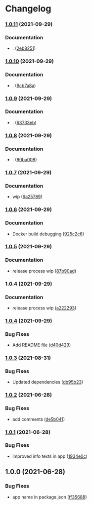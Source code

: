 # Changelog

### [1.0.11](https://www.github.com/ptarmiganlabs/butler-sheet-icons/compare/butler-sheet-icons-v1.0.10...butler-sheet-icons-v1.0.11) (2021-09-29)


### Documentation

* . ([2eb8251](https://www.github.com/ptarmiganlabs/butler-sheet-icons/commit/2eb8251207ff0acfc8914e584dcfcda4a8b0d81d))

### [1.0.10](https://www.github.com/ptarmiganlabs/butler-sheet-icons/compare/butler-sheet-icons-v1.0.9...butler-sheet-icons-v1.0.10) (2021-09-29)


### Documentation

* . ([6cb7a8a](https://www.github.com/ptarmiganlabs/butler-sheet-icons/commit/6cb7a8a4dc038be0408ca7233901544625e63836))

### [1.0.9](https://www.github.com/ptarmiganlabs/butler-sheet-icons/compare/butler-sheet-icons-v1.0.8...butler-sheet-icons-v1.0.9) (2021-09-29)


### Documentation

* . ([63733eb](https://www.github.com/ptarmiganlabs/butler-sheet-icons/commit/63733eb3759c91805fe83fb97ade805e2b70d2de))

### [1.0.8](https://www.github.com/ptarmiganlabs/butler-sheet-icons/compare/butler-sheet-icons-v1.0.7...butler-sheet-icons-v1.0.8) (2021-09-29)


### Documentation

* . ([60ba008](https://www.github.com/ptarmiganlabs/butler-sheet-icons/commit/60ba00849a47b73864ff36b8275b25fd19b7cff8))

### [1.0.7](https://www.github.com/ptarmiganlabs/butler-sheet-icons/compare/butler-sheet-icons-v1.0.6...butler-sheet-icons-v1.0.7) (2021-09-29)


### Documentation

* wip ([6a25789](https://www.github.com/ptarmiganlabs/butler-sheet-icons/commit/6a25789164bf57301e1aeca04002e0aa0bfb5d4e))

### [1.0.6](https://www.github.com/ptarmiganlabs/butler-sheet-icons/compare/butler-sheet-icons-v1.0.5...butler-sheet-icons-v1.0.6) (2021-09-29)


### Documentation

* Docker build debugging ([925c2c6](https://www.github.com/ptarmiganlabs/butler-sheet-icons/commit/925c2c630cd5349170b05e86803de84a429d6095))

### [1.0.5](https://www.github.com/ptarmiganlabs/butler-sheet-icons/compare/butler-sheet-icons-v1.0.4...butler-sheet-icons-v1.0.5) (2021-09-29)


### Documentation

* release process wip ([87b90ad](https://www.github.com/ptarmiganlabs/butler-sheet-icons/commit/87b90ad6b291b291fb323e02bfdcdc3a7daf5cb7))

### 1.0.4 (2021-09-29)


### Documentation

* release process wip ([a222293](https://www.github.com/ptarmiganlabs/butler-sheet-icons/commit/a22229325b321ee48042ce5eccb2bc86180f899e))

### [1.0.4](https://www.github.com/ptarmiganlabs/butler-sheet-icons/compare/v1.0.3...v1.0.4) (2021-09-29)


### Bug Fixes

* Add README file ([d40d429](https://www.github.com/ptarmiganlabs/butler-sheet-icons/commit/d40d429fcca5a5784271e91df540836220331255))

### [1.0.3](https://www.github.com/ptarmiganlabs/butler-sheet-icons/compare/v1.0.2...v1.0.3) (2021-08-31)


### Bug Fixes

* Updated dependencies ([db95b23](https://www.github.com/ptarmiganlabs/butler-sheet-icons/commit/db95b2326f7d2ffb54dd62bff5306edad4029da7))

### [1.0.2](https://www.github.com/ptarmiganlabs/butler-sheet-icons/compare/v1.0.1...v1.0.2) (2021-06-28)


### Bug Fixes

* add comments ([de5b041](https://www.github.com/ptarmiganlabs/butler-sheet-icons/commit/de5b04171c50fa83db940461700373acb0c80c8b))

### [1.0.1](https://www.github.com/ptarmiganlabs/butler-sheet-icons/compare/v1.0.0...v1.0.1) (2021-06-28)


### Bug Fixes

* improved info texts in app ([1934e0c](https://www.github.com/ptarmiganlabs/butler-sheet-icons/commit/1934e0ccae7789539debe65eee044587150b7229))

## 1.0.0 (2021-06-28)


### Bug Fixes

* app name in package.json ([ff35688](https://www.github.com/ptarmiganlabs/butler-sheet-icons/commit/ff356888ed513ff482dc41875bafffd0d2522de7))
